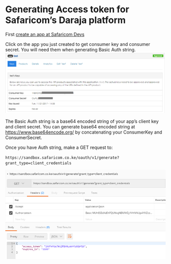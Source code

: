 <h1>Generating Access token for Safaricom’s Daraja platform</h1>

First  [create an app at Safaricom Devs](https://developer.safaricom.co.ke/user/915/apps/add)

Click on the app you just created to get consumer key and consumer secret. You will need them when generating Basic Auth string.
![where to find keys](https://github.com/kmacharia/darajaaccesstoken/blob/master/consumer-and-secret-keys.png)

The Basic Auth string is a base64 encoded string of your app’s client key and client secret. You can generate base64 encoded string at https://www.base64encode.org/ by concatenating your ConsumerKey and ConsumerSecret.

Once you have Auth string, make a GET request to:

`https://sandbox.safaricom.co.ke/oauth/v1/generate?grant_type=client_credentials`

![sample access token request](https://github.com/kmacharia/darajaaccesstoken/blob/master/generate-access-token-request.png)
